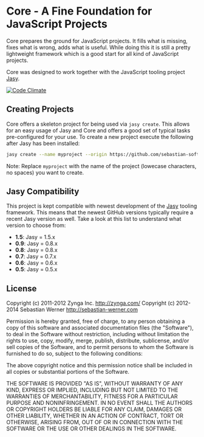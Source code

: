 Core - A Fine Foundation for JavaScript Projects
================================================

Core prepares the ground for JavaScript projects. It fills what is missing, fixes what is wrong, adds what is useful. While doing this it is still a pretty lightweight framework which is a good start for all kind of JavaScript projects.

Core was designed to work together with the JavaScript tooling project [Jasy](https://github.com/sebastian-software/jasy).

[![Code Climate](https://codeclimate.com/github/sebastian-software/core.png)](https://codeclimate.com/github/sebastian-software/core)


## Creating Projects

Core offers a skeleton project for being used via `jasy create`. This allows for an easy usage of Jasy and Core and offers a good set of typical tasks pre-configured for your use. To create a new project execute the following after Jasy has been installed:

```bash
jasy create --name myproject --origin https://github.com/sebastian-software/core.git --skeleton application
```

Note: Replace `myproject` with the name of the project (lowecase characters, no spaces) you want to create.


## Jasy Compatibility

This project is kept compatible with newest development of the [Jasy](http://github.com/sebastian-software/jasy) tooling framework. This means that the newest GitHub versions typically require a recent Jasy version  as well. Take a look at this list to understand what version to choose from:

* **1.5**: Jasy = 1.5.x
* **0.9**: Jasy = 0.8.x
* **0.8**: Jasy = 0.8.x
* **0.7**: Jasy = 0.7.x
* **0.6**: Jasy = 0.6.x
* **0.5**: Jasy = 0.5.x


## License

Copyright (c) 2011-2012 Zynga Inc. http://zynga.com/
Copyright (c) 2012-2014 Sebastian Werner http://sebastian-werner.com

Permission is hereby granted, free of charge, to any person obtaining
a copy of this software and associated documentation files (the
"Software"), to deal in the Software without restriction, including
without limitation the rights to use, copy, modify, merge, publish,
distribute, sublicense, and/or sell copies of the Software, and to
permit persons to whom the Software is furnished to do so, subject to
the following conditions:

The above copyright notice and this permission notice shall be
included in all copies or substantial portions of the Software.

THE SOFTWARE IS PROVIDED "AS IS", WITHOUT WARRANTY OF ANY KIND,
EXPRESS OR IMPLIED, INCLUDING BUT NOT LIMITED TO THE WARRANTIES OF
MERCHANTABILITY, FITNESS FOR A PARTICULAR PURPOSE AND
NONINFRINGEMENT. IN NO EVENT SHALL THE AUTHORS OR COPYRIGHT HOLDERS BE
LIABLE FOR ANY CLAIM, DAMAGES OR OTHER LIABILITY, WHETHER IN AN ACTION
OF CONTRACT, TORT OR OTHERWISE, ARISING FROM, OUT OF OR IN CONNECTION
WITH THE SOFTWARE OR THE USE OR OTHER DEALINGS IN THE SOFTWARE.
